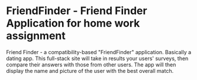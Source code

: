 # FriendFinder - Friend Finder Application for home work assignment
Friend Finder - a compatibility-based "FriendFinder" application. Basically a dating app. This full-stack site will take in results your 
users' surveys, then compare their answers with those from other users. The app will then display the name and picture of the user 
with the best overall match.
